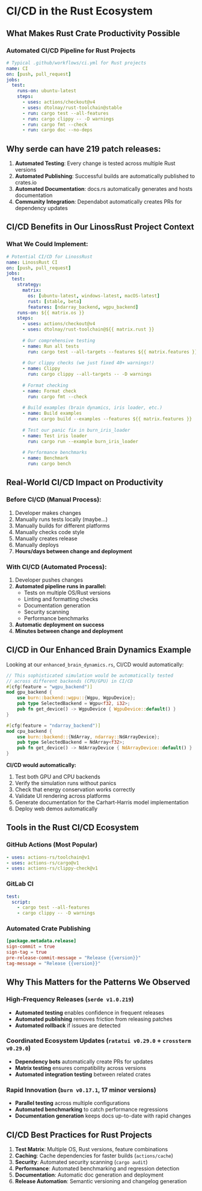 # CI/CD in the Rust Ecosystem

## What Makes Rust Crate Productivity Possible

### **Automated CI/CD Pipeline for Rust Projects**

```yaml
# Typical .github/workflows/ci.yml for Rust projects
name: CI
on: [push, pull_request]
jobs:
  test:
    runs-on: ubuntu-latest
    steps:
      - uses: actions/checkout@v4
      - uses: dtolnay/rust-toolchain@stable
      - run: cargo test --all-features
      - run: cargo clippy -- -D warnings
      - run: cargo fmt --check
      - run: cargo doc --no-deps
```

## **Why serde can have 219 patch releases:**

1. **Automated Testing**: Every change is tested across multiple Rust versions
2. **Automated Publishing**: Successful builds are automatically published to crates.io
3. **Automated Documentation**: docs.rs automatically generates and hosts documentation
4. **Community Integration**: Dependabot automatically creates PRs for dependency updates

## **CI/CD Benefits in Our LinossRust Project Context**

### **What We Could Implement:**

```yaml
# Potential CI/CD for LinossRust
name: LinossRust CI
on: [push, pull_request]
jobs:
  test:
    strategy:
      matrix:
        os: [ubuntu-latest, windows-latest, macOS-latest]
        rust: [stable, beta]
        features: [ndarray_backend, wgpu_backend]
    runs-on: ${{ matrix.os }}
    steps:
      - uses: actions/checkout@v4
      - uses: dtolnay/rust-toolchain@${{ matrix.rust }}
      
      # Our comprehensive testing
      - name: Run all tests
        run: cargo test --all-targets --features ${{ matrix.features }}
      
      # Our clippy checks (we just fixed 40+ warnings!)
      - name: Clippy
        run: cargo clippy --all-targets -- -D warnings
      
      # Format checking
      - name: Format check
        run: cargo fmt --check
      
      # Build examples (brain dynamics, iris loader, etc.)
      - name: Build examples
        run: cargo build --examples --features ${{ matrix.features }}
      
      # Test our panic fix in burn_iris_loader
      - name: Test iris loader
        run: cargo run --example burn_iris_loader
      
      # Performance benchmarks
      - name: Benchmark
        run: cargo bench
```

## **Real-World CI/CD Impact on Productivity**

### **Before CI/CD (Manual Process):**
1. Developer makes changes
2. Manually runs tests locally (maybe...)
3. Manually builds for different platforms
4. Manually checks code style
5. Manually creates release
6. Manually deploys
7. **Hours/days between change and deployment**

### **With CI/CD (Automated Process):**
1. Developer pushes changes
2. **Automated pipeline runs in parallel:**
   - Tests on multiple OS/Rust versions
   - Linting and formatting checks
   - Documentation generation
   - Security scanning
   - Performance benchmarks
3. **Automatic deployment on success**
4. **Minutes between change and deployment**

## **CI/CD in Our Enhanced Brain Dynamics Example**

Looking at our `enhanced_brain_dynamics.rs`, CI/CD would automatically:

```rust
// This sophisticated simulation would be automatically tested
// across different backends (CPU/GPU) in CI/CD
#[cfg(feature = "wgpu_backend")]
mod gpu_backend {
    use burn::backend::wgpu::{Wgpu, WgpuDevice};
    pub type SelectedBackend = Wgpu<f32, i32>;
    pub fn get_device() -> WgpuDevice { WgpuDevice::default() }
}

#[cfg(feature = "ndarray_backend")]  
mod cpu_backend {
    use burn::backend::{NdArray, ndarray::NdArrayDevice};
    pub type SelectedBackend = NdArray<f32>;
    pub fn get_device() -> NdArrayDevice { NdArrayDevice::default() }
}
```

**CI/CD would automatically:**
1. Test both GPU and CPU backends
2. Verify the simulation runs without panics
3. Check that energy conservation works correctly
4. Validate UI rendering across platforms
5. Generate documentation for the Carhart-Harris model implementation
6. Deploy web demos automatically

## **Tools in the Rust CI/CD Ecosystem**

### **GitHub Actions** (Most Popular)
```yaml
- uses: actions-rs/toolchain@v1
- uses: actions-rs/cargo@v1
- uses: actions-rs/clippy-check@v1
```

### **GitLab CI**
```yaml
test:
  script:
    - cargo test --all-features
    - cargo clippy -- -D warnings
```

### **Automated Crate Publishing**
```toml
[package.metadata.release]
sign-commit = true
sign-tag = true
pre-release-commit-message = "Release {{version}}"
tag-message = "Release {{version}}"
```

## **Why This Matters for the Patterns We Observed**

### **High-Frequency Releases** (`serde v1.0.219`)
- **Automated testing** enables confidence in frequent releases
- **Automated publishing** removes friction from releasing patches
- **Automated rollback** if issues are detected

### **Coordinated Ecosystem Updates** (`ratatui v0.29.0` + `crossterm v0.29.0`)
- **Dependency bots** automatically create PRs for updates
- **Matrix testing** ensures compatibility across versions
- **Automated integration testing** between related crates

### **Rapid Innovation** (`burn v0.17.1`, 17 minor versions)
- **Parallel testing** across multiple configurations
- **Automated benchmarking** to catch performance regressions
- **Documentation generation** keeps docs up-to-date with rapid changes

## **CI/CD Best Practices for Rust Projects**

1. **Test Matrix**: Multiple OS, Rust versions, feature combinations
2. **Caching**: Cache dependencies for faster builds (`actions/cache`)
3. **Security**: Automated security scanning (`cargo audit`)
4. **Performance**: Automated benchmarking and regression detection
5. **Documentation**: Automatic doc generation and deployment
6. **Release Automation**: Semantic versioning and changelog generation
